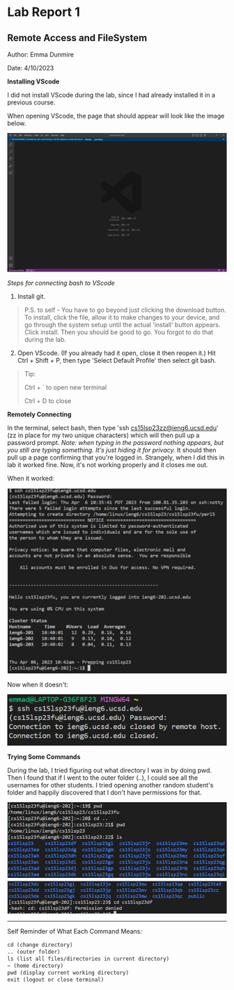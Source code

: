 # Lab Report 1
## Remote Access and FileSystem
Author: Emma Dunmire

Date: 4/10/2023

**Installing VScode**

I did not install VScode during the lab, since I had already installed it in a previous course.

When opening VScode, the page that should appear will look like the image below.

![VScodeLaunchPage](lab1_vscodescreenshot.jpg)

*Steps for connecting bash to VScode*
1. Install git.
> P.S. to self - You have to go beyond just clicking the download button. To install, click the file, allow it to make changes to your device, and go through the system setup until the actual 'install' button appears.
Click install. Then you should be good to go. You forgot to do that during the lab.
2. Open VScode. (If you already had it open, close it then reopen it.) Hit Ctrl + Shift + P, then type 'Select Default Profile' then select git bash.
> Tip: 
> 
> Ctrl + ` to open new terminal
>
> Ctrl + D to close

**Remotely Connecting**

In the terminal, select bash, then type 'ssh cs15lsp23zz@ieng6.ucsd.edu' (zz in place for my two unique characters)
which will then pull up a password prompt. *Note: when typing in the password nothing appears, but you still are typing something. It's just hiding
it for privacy.* It should then pull up a page confirming that you're logged in. Strangely, when I did this in lab it worked fine. Now, it's not working properly
and it closes me out.

When it worked:

![FunctioningRemoteLogin](lab1_workingremotelogin.jpg)

Now when it doesn't:

![ProblemLoggingInRemotely](lab1_problemremotelogin.jpg)

**Trying Some Commands**

During the lab, I tried figuring out what directory I was in by doing pwd. Then I found that if I went to the outer folder (..), I could see all the usernames for other students. I tried opening another random student's folder and happily discovered that I don't have permissions for that.

![MessingWithCommands](lab1_commands.jpg)

---

Self Reminder of What Each Command Means:
```
cd (change directory)
.. (outer folder)
ls (list all files/directories in current directory)
~ (home directory)
pwd (display current working directory)
exit (logout or close terminal)
```
